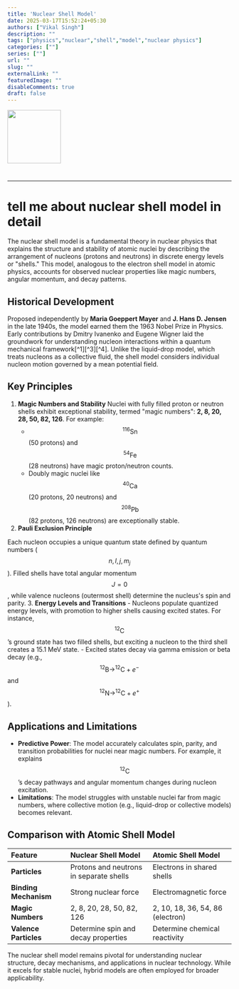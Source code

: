 ```yaml
---
title: 'Nuclear Shell Model'
date: 2025-03-17T15:52:24+05:30
authors: ["Vikal Singh"]
description: ""
tags: ["physics","nuclear","shell","model","nuclear physics"]
categories: [""]
series: [""]
url: ""
slug: ""
externalLink: ""
featuredImage: ""
disableComments: true
draft: false
---
```


<img src="https://r2cdn.perplexity.ai/pplx-full-logo-primary-dark%402x.png" class="logo" width="120"/>

# 

---

# tell me about nuclear shell model in detail

The nuclear shell model is a fundamental theory in nuclear physics that explains the structure and stability of atomic nuclei by describing the arrangement of nucleons (protons and neutrons) in discrete energy levels or "shells." This model, analogous to the electron shell model in atomic physics, accounts for observed nuclear properties like magic numbers, angular momentum, and decay patterns.

## Historical Development

Proposed independently by **Maria Goeppert Mayer** and **J. Hans D. Jensen** in the late 1940s, the model earned them the 1963 Nobel Prize in Physics. Early contributions by Dmitry Ivanenko and Eugene Wigner laid the groundwork for understanding nucleon interactions within a quantum mechanical framework[^1][^3][^4]. Unlike the liquid-drop model, which treats nucleons as a collective fluid, the shell model considers individual nucleon motion governed by a mean potential field.

## Key Principles

1. **Magic Numbers and Stability**
Nuclei with fully filled proton or neutron shells exhibit exceptional stability, termed "magic numbers": **2, 8, 20, 28, 50, 82, 126**. For example:
    - $$^{116}\text{Sn}$$ (50 protons) and $$^{54}\text{Fe}$$ (28 neutrons) have magic proton/neutron counts.
    - Doubly magic nuclei like $$^{40}\text{Ca}$$ (20 protons, 20 neutrons) and $$^{208}\text{Pb}$$ (82 protons, 126 neutrons) are exceptionally stable.
2. **Pauli Exclusion Principle**

Each nucleon occupies a unique quantum state defined by quantum numbers ($$n, l, j, m_j$$). Filled shells have total angular momentum $$J = 0$$, while valence nucleons (outermost shell) determine the nucleus's spin and parity.
3. **Energy Levels and Transitions**
    - Nucleons populate quantized energy levels, with promotion to higher shells causing excited states. For instance, $$^{12}\text{C}$$’s ground state has two filled shells, but exciting a nucleon to the third shell creates a 15.1 MeV state.
    - Excited states decay via gamma emission or beta decay (e.g., $$^{12}\text{B} \rightarrow ^{12}\text{C} + e^-$$ and $$^{12}\text{N} \rightarrow ^{12}\text{C} + e^+$$).

## Applications and Limitations

- **Predictive Power**: The model accurately calculates spin, parity, and transition probabilities for nuclei near magic numbers. For example, it explains $$^{12}\text{C}$$’s decay pathways and angular momentum changes during nucleon excitation.
- **Limitations**: The model struggles with unstable nuclei far from magic numbers, where collective motion (e.g., liquid-drop or collective models) becomes relevant.


## Comparison with Atomic Shell Model

| Feature | Nuclear Shell Model | Atomic Shell Model |
| :-- | :-- | :-- |
| **Particles** | Protons and neutrons in separate shells | Electrons in shared shells |
| **Binding Mechanism** | Strong nuclear force | Electromagnetic force |
| **Magic Numbers** | 2, 8, 20, 28, 50, 82, 126 | 2, 10, 18, 36, 54, 86 (electron) |
| **Valence Particles** | Determine spin and decay properties | Determine chemical reactivity |

The nuclear shell model remains pivotal for understanding nuclear structure, decay mechanisms, and applications in nuclear technology. While it excels for stable nuclei, hybrid models are often employed for broader applicability.


